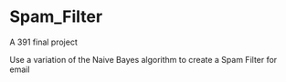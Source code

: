 Spam_Filter
===========

A 391 final project

Use a variation of the Naive Bayes algorithm to create a Spam Filter for email
